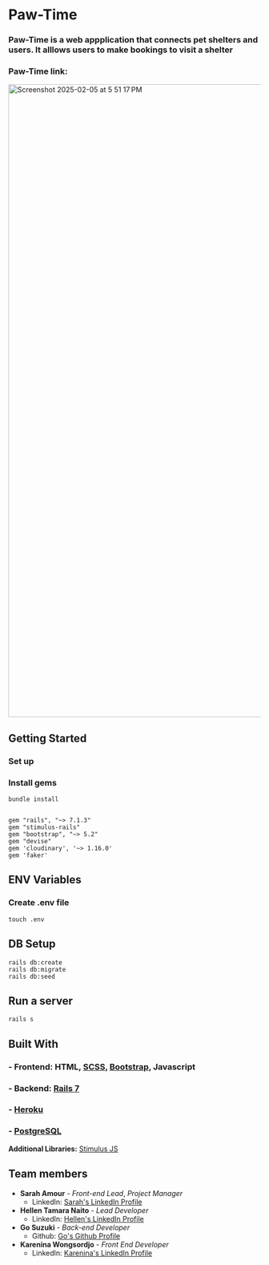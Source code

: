 # Paw-Time
### Paw-Time is a web appplication that connects pet shelters and users. It alllows users to make bookings to visit a shelter</p>
### Paw-Time link: 
<img width="1263" alt="Screenshot 2025-02-05 at 5 51 17 PM" src="https://github.com/user-attachments/assets/8f9dec4b-0ed7-4d00-b754-88d815c16935" />

## Getting Started

### Set up
### Install gems
`bundle install`

```

gem "rails", "~> 7.1.3"
gem "stimulus-rails"
gem "bootstrap", "~> 5.2"
gem "devise"
gem 'cloudinary', '~> 1.16.0'
gem 'faker'
```


## ENV Variables
### Create .env file
`touch .env`

## DB Setup
 ```
 rails db:create
 rails db:migrate
 rails db:seed
```
## Run a server
`rails s`

## Built With


### - Frontend: HTML, [SCSS](https://sass-lang.com/guide/), [Bootstrap](https://getbootstrap.com/), Javascript
### - Backend: [Rails 7](https://guides.rubyonrails.org/)
### - [Heroku](https://heroku.com/)
### - [PostgreSQL](https://www.postgresql.org/)
**Additional Libraries:** [Stimulus JS](https://stimulus.hotwired.dev/)

## Team members
- **Sarah Amour** - *Front-end Lead*, *Project Manager*
  - LinkedIn: [Sarah's LinkedIn Profile](https://www.linkedin.com/in/sarah-amour-3779aa175/)
- **Hellen Tamara Naito** - *Lead Developer*
  - LinkedIn: [Hellen's LinkedIn Profile](https://www.linkedin.com/in/hellen-tamara-naito/)
- **Go Suzuki** - *Back-end Developer*
  - Github: [Go's Github Profile](https://github.com/gosuz)
- **Karenina Wongsordjo** - *Front End Developer*
  - LinkedIn: [Karenina's LinkedIn Profile](https://www.linkedin.com/in/karenina-wongsordjo-b38501176/)




